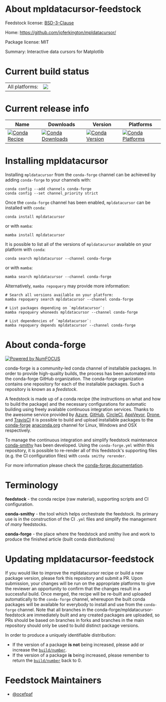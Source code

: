 About mpldatacursor-feedstock
=============================

Feedstock license: [BSD-3-Clause](https://github.com/conda-forge/mpldatacursor-feedstock/blob/main/LICENSE.txt)

Home: https://github.com/joferkington/mpldatacursor/

Package license: MIT

Summary: Interactive data cursors for Matplotlib

Current build status
====================


<table><tr><td>All platforms:</td>
    <td>
      <a href="https://dev.azure.com/conda-forge/feedstock-builds/_build/latest?definitionId=17395&branchName=main">
        <img src="https://dev.azure.com/conda-forge/feedstock-builds/_apis/build/status/mpldatacursor-feedstock?branchName=main">
      </a>
    </td>
  </tr>
</table>

Current release info
====================

| Name | Downloads | Version | Platforms |
| --- | --- | --- | --- |
| [![Conda Recipe](https://img.shields.io/badge/recipe-mpldatacursor-green.svg)](https://anaconda.org/conda-forge/mpldatacursor) | [![Conda Downloads](https://img.shields.io/conda/dn/conda-forge/mpldatacursor.svg)](https://anaconda.org/conda-forge/mpldatacursor) | [![Conda Version](https://img.shields.io/conda/vn/conda-forge/mpldatacursor.svg)](https://anaconda.org/conda-forge/mpldatacursor) | [![Conda Platforms](https://img.shields.io/conda/pn/conda-forge/mpldatacursor.svg)](https://anaconda.org/conda-forge/mpldatacursor) |

Installing mpldatacursor
========================

Installing `mpldatacursor` from the `conda-forge` channel can be achieved by adding `conda-forge` to your channels with:

```
conda config --add channels conda-forge
conda config --set channel_priority strict
```

Once the `conda-forge` channel has been enabled, `mpldatacursor` can be installed with `conda`:

```
conda install mpldatacursor
```

or with `mamba`:

```
mamba install mpldatacursor
```

It is possible to list all of the versions of `mpldatacursor` available on your platform with `conda`:

```
conda search mpldatacursor --channel conda-forge
```

or with `mamba`:

```
mamba search mpldatacursor --channel conda-forge
```

Alternatively, `mamba repoquery` may provide more information:

```
# Search all versions available on your platform:
mamba repoquery search mpldatacursor --channel conda-forge

# List packages depending on `mpldatacursor`:
mamba repoquery whoneeds mpldatacursor --channel conda-forge

# List dependencies of `mpldatacursor`:
mamba repoquery depends mpldatacursor --channel conda-forge
```


About conda-forge
=================

[![Powered by
NumFOCUS](https://img.shields.io/badge/powered%20by-NumFOCUS-orange.svg?style=flat&colorA=E1523D&colorB=007D8A)](https://numfocus.org)

conda-forge is a community-led conda channel of installable packages.
In order to provide high-quality builds, the process has been automated into the
conda-forge GitHub organization. The conda-forge organization contains one repository
for each of the installable packages. Such a repository is known as a *feedstock*.

A feedstock is made up of a conda recipe (the instructions on what and how to build
the package) and the necessary configurations for automatic building using freely
available continuous integration services. Thanks to the awesome service provided by
[Azure](https://azure.microsoft.com/en-us/services/devops/), [GitHub](https://github.com/),
[CircleCI](https://circleci.com/), [AppVeyor](https://www.appveyor.com/),
[Drone](https://cloud.drone.io/welcome), and [TravisCI](https://travis-ci.com/)
it is possible to build and upload installable packages to the
[conda-forge](https://anaconda.org/conda-forge) [anaconda.org](https://anaconda.org/)
channel for Linux, Windows and OSX respectively.

To manage the continuous integration and simplify feedstock maintenance
[conda-smithy](https://github.com/conda-forge/conda-smithy) has been developed.
Using the ``conda-forge.yml`` within this repository, it is possible to re-render all of
this feedstock's supporting files (e.g. the CI configuration files) with ``conda smithy rerender``.

For more information please check the [conda-forge documentation](https://conda-forge.org/docs/).

Terminology
===========

**feedstock** - the conda recipe (raw material), supporting scripts and CI configuration.

**conda-smithy** - the tool which helps orchestrate the feedstock.
                   Its primary use is in the construction of the CI ``.yml`` files
                   and simplify the management of *many* feedstocks.

**conda-forge** - the place where the feedstock and smithy live and work to
                  produce the finished article (built conda distributions)


Updating mpldatacursor-feedstock
================================

If you would like to improve the mpldatacursor recipe or build a new
package version, please fork this repository and submit a PR. Upon submission,
your changes will be run on the appropriate platforms to give the reviewer an
opportunity to confirm that the changes result in a successful build. Once
merged, the recipe will be re-built and uploaded automatically to the
`conda-forge` channel, whereupon the built conda packages will be available for
everybody to install and use from the `conda-forge` channel.
Note that all branches in the conda-forge/mpldatacursor-feedstock are
immediately built and any created packages are uploaded, so PRs should be based
on branches in forks and branches in the main repository should only be used to
build distinct package versions.

In order to produce a uniquely identifiable distribution:
 * If the version of a package **is not** being increased, please add or increase
   the [``build/number``](https://docs.conda.io/projects/conda-build/en/latest/resources/define-metadata.html#build-number-and-string).
 * If the version of a package **is** being increased, please remember to return
   the [``build/number``](https://docs.conda.io/projects/conda-build/en/latest/resources/define-metadata.html#build-number-and-string)
   back to 0.

Feedstock Maintainers
=====================

* [@ocefpaf](https://github.com/ocefpaf/)

